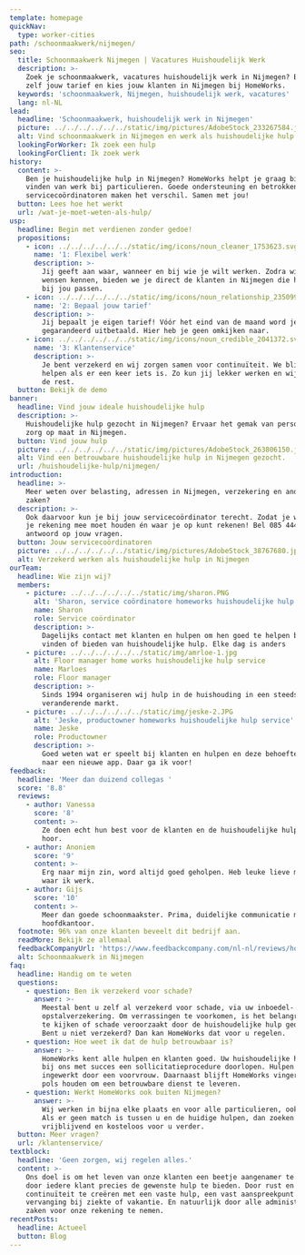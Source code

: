```yaml
---
template: homepage
quickNav:
  type: worker-cities
path: /schoonmaakwerk/nijmegen/
seo:
  title: Schoonmaakwerk Nijmegen | Vacatures Huishoudelijk Werk
  description: >-
    Zoek je schoonmaakwerk, vacatures huishoudelijk werk in Nijmegen? Bepaal nu
    zelf jouw tarief en kies jouw klanten in Nijmegen bij HomeWorks.
  keywords: 'schoonmaakwerk, Nijmegen, huishoudelijk werk, vacatures'
  lang: nl-NL
lead:
  headline: 'Schoonmaakwerk, huishoudelijk werk in Nijmegen'
  picture: ../../../../../../static/img/pictures/AdobeStock_233267584.jpg
  alt: Vind schoonmaakwerk in Nijmegen en werk als huishoudelijke hulp
  lookingForWorker: Ik zoek een hulp
  lookingForClient: Ik zoek werk
history:
  content: >-
    Ben je huishoudelijke hulp in Nijmegen? HomeWorks helpt je graag bij het
    vinden van werk bij particulieren. Goede ondersteuning en betrokken
    servicecoördinatoren maken het verschil. Samen met jou!
  button: Lees hoe het werkt
  url: /wat-je-moet-weten-als-hulp/
usp:
  headline: Begin met verdienen zonder gedoe!
  propositions:
    - icon: ../../../../../../static/img/icons/noun_cleaner_1753623.svg
      name: '1: Flexibel werk'
      description: >-
        Jij geeft aan waar, wanneer en bij wie je wilt werken. Zodra wij jouw
        wensen kennen, bieden we je direct de klanten in Nijmegen die het beste
        bij jou passen.
    - icon: ../../../../../../static/img/icons/noun_relationship_2350997.svg
      name: '2: Bepaal jouw tarief'
      description: >-
        Jij bepaalt je eigen tarief! Vóór het eind van de maand word je
        gegarandeerd uitbetaald. Hier heb je geen omkijken naar.
    - icon: ../../../../../../static/img/icons/noun_credible_2041372.svg
      name: '3: Klantenservice'
      description: >-
        Je bent verzekerd en wij zorgen samen voor continuïteit. We blijven je
        helpen als er een keer iets is. Zo kun jij lekker werken en wij regelen
        de rest.
  button: Bekijk de demo
banner:
  headline: Vind jouw ideale huishoudelijke hulp
  description: >-
    Huishoudelijke hulp gezocht in Nijmegen? Ervaar het gemak van persoonlijke
    zorg op maat in Nijmegen.
  button: Vind jouw hulp
  picture: ../../../../../../static/img/pictures/AdobeStock_263806150.jpg
  alt: Vind een betrouwbare huishoudelijke hulp in Nijmegen gezocht.
  url: /huishoudelijke-hulp/nijmegen/
introduction:
  headline: >-
    Meer weten over belasting, adressen in Nijmegen, verzekering en andere
    zaken?
  description: >-
    Ook daarvoor kun je bij jouw servicecoördinator terecht. Zodat je weet waar
    je rekening mee moet houden én waar je op kunt rekenen! Bel 085 4444090 voor
    antwoord op jouw vragen.
  button: Jouw servicecoördinatoren
  picture: ../../../../../../static/img/pictures/AdobeStock_38767680.jpg
  alt: Verzekerd werken als huishoudelijke hulp in Nijmegen
ourTeam:
  headline: Wie zijn wij?
  members:
    - picture: ../../../../../../static/img/sharon.PNG
      alt: 'Sharon, service coördinatore homeworks huishoudelijke hulp service'
      name: Sharon
      role: Service coördinator
      description: >-
        Dagelijks contact met klanten en hulpen om hen goed te helpen bij het
        vinden of bieden van huishoudelijke hulp. Elke dag is anders
    - picture: ../../../../../../static/img/amrloe-1.jpg
      alt: Floor manager home works huishoudelijke hulp service
      name: Marloes
      role: Floor manager
      description: >-
        Sinds 1994 organiseren wij hulp in de huishouding in een steeds
        veranderende markt.
    - picture: ../../../../../../static/img/jeske-2.JPG
      alt: 'Jeske, productowner homeworks huishoudelijke hulp service'
      name: Jeske
      role: Productowner
      description: >-
        Goed weten wat er speelt bij klanten en hulpen en deze behoefte vertalen
        naar een nieuwe app. Daar ga ik voor!
feedback:
  headline: 'Meer dan duizend collegas '
  score: '8.8'
  reviews:
    - author: Vanessa
      score: '8'
      content: >-
        Ze doen echt hun best voor de klanten en de huishoudelijke hulpen. Top
        hoor.
    - author: Anoniem
      score: '9'
      content: >-
        Erg naar mijn zin, word altijd goed geholpen. Heb leuke lieve mensen
        waar ik werk.
    - author: Gijs
      score: '10'
      content: >-
        Meer dan goede schoonmaakster. Prima, duidelijke communicatie met het
        hoofdkantoor.
  footnote: 96% van onze klanten beveelt dit bedrijf aan.
  readMore: Bekijk ze allemaal
  feedbackCompanyUrl: 'https://www.feedbackcompany.com/nl-nl/reviews/home-works/'
  alt: Schoonmaakwerk in Nijmegen
faq:
  headline: Handig om te weten
  questions:
    - question: Ben ik verzekerd voor schade?
      answer: >-
        Meestal bent u zelf al verzekerd voor schade, via uw inboedel- of
        opstalverzekering. Om verrassingen te voorkomen, is het belangrijk om na
        te kijken of schade veroorzaakt door de huishoudelijke hulp gedekt is.
        Bent u niet verzekerd? Dan kan HomeWorks dat voor u regelen.
    - question: Hoe weet ik dat de hulp betrouwbaar is?
      answer: >-
        HomeWorks kent alle hulpen en klanten goed. Uw huishoudelijke hulp heeft
        bij ons met succes een sollicitatieprocedure doorlopen. Hulpen worden
        ingewerkt door een voorvrouw. Daarnaast blijft HomeWorks vinger aan de
        pols houden om een betrouwbare dienst te leveren.
    - question: Werkt HomeWorks ook buiten Nijmegen?
      answer: >-
        Wij werken in bijna elke plaats en voor alle particulieren, ook met pbg.
        Als er geen match is tussen u en de huidige hulpen, dan zoeken we
        vrijblijvend en kosteloos voor u verder.
  button: Meer vragen?
  url: /klantenservice/
textblock:
  headline: 'Geen zorgen, wij regelen alles.'
  content: >-
    Ons doel is om het leven van onze klanten een beetje aangenamer te maken,
    door iedere klant precies de gewenste hulp te bieden. Door rust en
    continuïteit te creëren met een vaste hulp, een vast aanspreekpunt en
    vervanging bij ziekte of vakantie. En natuurlijk door alle administratieve
    zaken voor onze rekening te nemen.
recentPosts:
  headline: Actueel
  button: Blog
---
```


